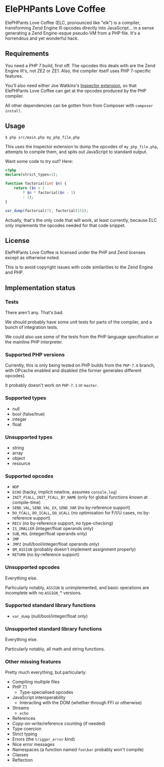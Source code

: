 ElePHPants Love Coffee
======================

ElePHPants Love Coffee (ELC, pronounced like "elk") is a compiler, transforming Zend Engine III opcodes directly into JavaScript... in a sense generating a Zend Engine-esque pseudo-VM from a PHP file. It's a horrendous and yet wonderful hack.

Requirements
------------

You need a PHP 7 build, first off. The opcodes this deals with are the Zend Engine III's, not ZE2 or ZE1. Also, the compiler itself uses PHP 7-specific features.

You'll also need either Joe Watkins's [Inspector extension](https://github.com/krakjoe/inspector), so that ElePHPants Love Coffee can get at the opcodes produced by the PHP compiler.

All other dependencies can be gotten from from Composer with `composer install`.

Usage
-----

    $ php src/main.php my_php_file.php

This uses the Inspector extension to dump the opcodes of `my_php_file.php`, attempts to compile them, and spits out JavaScript to standard output.

Want some code to try out? Here:

```php
<?php
declare(strict_types=1);

function factorial(int $n) {
    return ($n > 1
        ? $n * factorial($n - 1)
        : 1);
}

var_dump(factorial(7), factorial(15));
```

Actually, that's the only code that will work, at least currently, because ELC only implements the opcodes needed for that code snippet.

License
-------

ElePHPants Love Coffee is licensed under the PHP and Zend licenses except as otherwise noted.

This is to avoid copyright issues with code similarities to the Zend Engine and PHP.

Implementation status
---------------------

### Tests

There aren't any. That's bad.

We should probably have some unit tests for parts of the compiler, and a bunch of integration tests.

We could also use some of the tests from the PHP language specification or the mainline PHP interpreter.

### Supported PHP versions

Currently, this is only being tested on PHP builds from the `PHP-7.0` branch, with OPcache enabled and disabled (the former generates different opcodes).

It probably doesn't work on `PHP-7.1` or `master`.

### Supported types

* null
* bool (false/true)
* integer
* float

### Unsupported types

* string
* array
* object
* resource

### Supported opcodes

* `NOP`
* `ECHO` (hacky, implicit newline, assumes `console.log`)
* `INIT_FCALL`, `INIT_FCALL_BY_NAME` (only for global functions known at compile-time)
* `SEND_VAL`, `SEND_VAL_EX`, `SEND_VAR` (no by-reference support)
* `DO_FCALL`, `DO_ICALL`, `DO_UCALL` (no optimisation for F/I/U cases, no by-reference support)
* `RECV` (no by-reference support, no type-checking)
* `IS_SMALLER` (integer/float operands only)
* `SUB`, `MUL` (integer/float operands only)
* `JMP`
* `JMPZ` (null/bool/integer/float operands only)
* `QM_ASSIGN` (probably doesn't implement assignment properly)
* `RETURN` (no by-reference support)

### Unsupported opcodes

Everything else.

Particularly notably, `ASSIGN` is unimplemented, and basic operations are incomplete with no `ASSIGN_`\* versions.

### Supported standard library functions

* `var_dump` (null/bool/integer/float only)

### Unsupported standard library functions

Everything else.

Particularly notably, all math and string functions.

### Other missing features

Pretty much everything, but particularly:

* Compiling multiple files
* PHP 7.1
  * Type-specialised opcodes
* JavaScript interoperability
  * Interacting with the DOM (whether through FFI or otherwise)
* Streams
  * `echo`
* References
* Copy-on-write/reference counting (if needed)
* Type coercion
* Strict typing
* Errors (the `trigger_error` kind)
* Nice error messages
* Namespaces (a function named `foo\bar` probably won't compile)
* Classes
* Reflection

